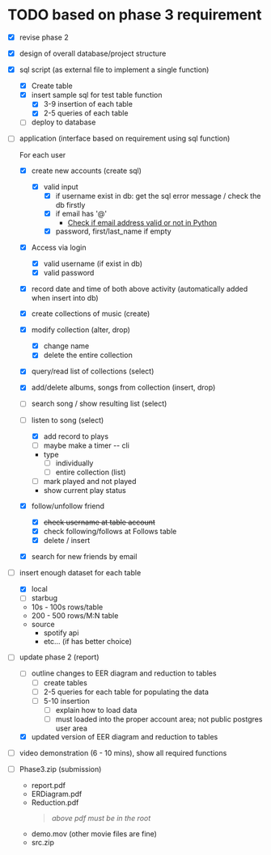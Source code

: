 # TODO based on phase 3 requirement

- [x] revise phase 2

- [x] design of overall database/project structure

- [x] sql script (as external file to implement a single function)

  - [x] Create table
  - [x] insert sample sql for test table function
    - [x] 3-9 insertion of each table
    - [x] 2-5 queries of each table

  - [ ] deploy to database

- [ ] application (interface based on requirement using sql function)

  For each user

  - [x] create new accounts (create sql)

    - [x] valid input
      - [x] if username exist in db: get the sql error message / check the db firstly
      - [x] if email has '@'
        - [Check if email address valid or not in Python](https://www.geeksforgeeks.org/check-if-email-address-valid-or-not-in-python/)
      - [x] password, first/last_name if empty

  - [x] Access via login

    - [x] valid username (if exist in db)
    - [x] valid password

  - [x] record date and time of both above activity (automatically added when insert into db)

  - [x] create collections of music (create)
  - [x] modify collection (alter, drop)
    - [x] change name
    - [x] delete the entire collection
  - [x] query/read list of collections (select)
  - [x] add/delete albums, songs from collection (insert, drop)

  - [ ] search song / show resulting list (select)
  - [ ] listen to song (select)

    - [x] add record to plays
    - [ ] maybe make a timer -- cli
    - type
      - [ ] individually
      - [ ] entire collection (list)
    - [ ] mark played and not played
    - show current play status

  - [x] follow/unfollow friend
    - [x] ~~check username at table account~~
    - [x] check following/follows at Follows table
    - [x] delete / insert
  - [x] search for new friends by email

- [ ] insert enough dataset for each table

  - [x] local
  - [ ] starbug
  - 10s - 100s rows/table
  - 200 - 500 rows/M:N table
  - source
    - spotify api
    - etc... (if has better choice)

- [ ] update phase 2 (report)

  - [ ] outline changes to EER diagram and reduction to tables
    - [ ] create tables
    - [ ] 2-5 queries for each table for populating the data
    - [ ] 5-10 insertion
      - [ ] explain how to load data
      - [ ] must loaded into the proper account area; not public postgres user area
  - [x] updated version of EER diagram and reduction to tables

- [ ] video demonstration (6 - 10 mins), show all required functions

- [ ] Phase3.zip (submission)
  - report.pdf
  - ERDiagram.pdf
  - Reduction.pdf
    > _above pdf must be in the root_
  - demo.mov (other movie files are fine)
  - src.zip
